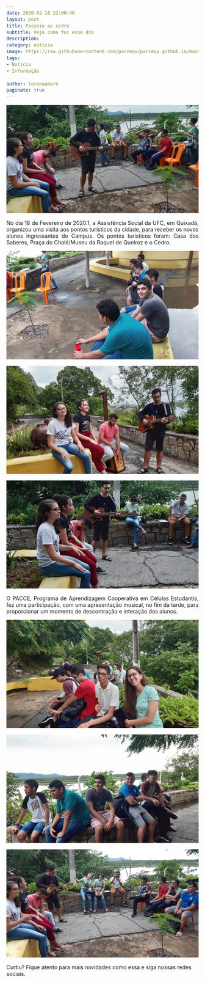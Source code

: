 ```yaml
---
date: 2020-02-18 22:00:40
layout: post
title: Passeio ao cedro 
subtitle: Veja como foi esse dia 
description: 
category: noticia
image: https://raw.githubusercontent.com/pacceqx/pacceqx.github.io/master/assets/pic/2020-02-18/capa.png
tags:
- Notícia
- Informação

author: lorenaamaro
paginate: true
---
```


![](https://raw.githubusercontent.com/pacceqx/pacceqx.github.io/master/assets/pic/2020-02-18/img1.png)

<p style="text-align: justify">
No dia 18 de Fevereiro de 2020.1, a Assistência Social da UFC, em Quixadá, organizou uma visita aos pontos turísticos da cidade, para receber os novos alunos ingressantes do Campus. Os pontos turísticos foram: Casa dos Saberes, Praça do Chalé/Museu da Raquel de Queiroz e o Cedro.
</p>

![](https://raw.githubusercontent.com/pacceqx/pacceqx.github.io/master/assets/pic/2020-02-18/img2.png)

![](https://raw.githubusercontent.com/pacceqx/pacceqx.github.io/master/assets/pic/2020-02-18/img3.png)

![](https://raw.githubusercontent.com/pacceqx/pacceqx.github.io/master/assets/pic/2020-02-18/img4.png)

<p style="text-align: justify">
O PACCE, Programa de Aprendizagem Cooperativa em Células Estudantis, fez uma participação, com uma apresentação musical, no fim da tarde, para proporcionar um momento de descontração e interação dos alunos. 
</p>

![](https://raw.githubusercontent.com/pacceqx/pacceqx.github.io/master/assets/pic/2020-02-18/img5.png)

![](https://raw.githubusercontent.com/pacceqx/pacceqx.github.io/master/assets/pic/2020-02-18/img6.png)

![](https://raw.githubusercontent.com/pacceqx/pacceqx.github.io/master/assets/pic/2020-02-18/img7.png)

Curtiu? Fique atento para mais novidades como essa e siga nossas redes sociais.